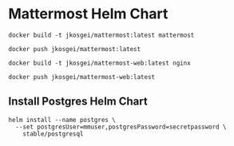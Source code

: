 # Mattermost Helm Chart

```
docker build -t jkosgei/mattermost:latest mattermost

docker push jkosgei/mattermost:latest

docker build -t jkosgei/mattermost-web:latest nginx

docker push jkosgei/mattermost-web:latest
```

## Install Postgres Helm Chart

```
helm install --name postgres \
  --set postgresUser=mmuser,postgresPassword=secretpassword \
    stable/postgresql
```
